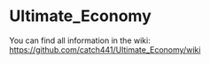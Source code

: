 # Ultimate_Economy

You can find all information in the wiki:
https://github.com/catch441/Ultimate_Economy/wiki
